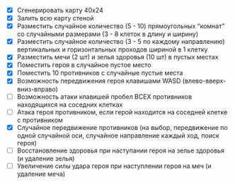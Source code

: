- [x] Сгенерировать карту 40x24
- [x] Залить всю карту стеной
- [x] Разместить случайное количество (5 - 10) прямоугольных “комнат” со случайными размерами (3 - 8 клеток в длину и ширину)
- [x] Разместить случайное количество (3 - 5 по каждому направлению) вертикальных и горизонтальных проходов шириной в 1 клетку
- [x] Разместить мечи (2 шт) и зелья здоровья (10 шт) в пустых местах
- [x] Поместить героя в случайное пустое место
- [x] Поместить 10 противников с случайные пустые места
- [x] Возможность передвижения героя клавишами WASD (влево-вверх-вниз-вправо)
- [ ] Возможность атаки клавишей пробел ВСЕХ противников находящихся на соседних клетках
- [ ] Атака героя противником, если герой находится на соседней клетке с противником
- [x] Случайное передвижение противников (на выбор, передвижение по одной случайной оси, случайное направление каждый ход, поиск героя)
- [ ] Восстановление здоровья при наступании героя на зелье здоровья (и удаление зелья)
- [ ] Увеличение силы удара героя при наступлении героя на меч (и удаление меча)
